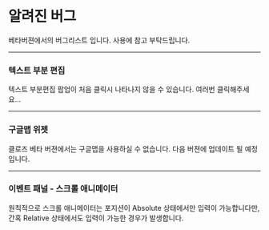 # 알려진 버그

베타버젼에서의 버그리스트 입니다. 사용에 참고 부탁드립니다.

*****
### 텍스트 부분 편집
텍스트 부분편집 팝업이 처음 클릭시 나타나지 않을 수 있습니다. 여러번 클릭해주세요...

*****
### 구글맵 위젯
클로즈 베타 버젼에서는 구글맵을 사용하실 수 없습니다. 다음 버젼에 업데이트 될 예정입니다.

*****
### 이벤트 패널 - 스크롤 애니메이터 
원칙적으로 스크롤 애니메이터는 포지션이 Absolute 상태에서만 입력이 가능합니다만, 간혹 Relative 상태에서도 입력이 가능한 경우가 발생합니다.
